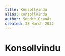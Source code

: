 ```yaml
---
title: Konsollvindu
alias: Konsollvindu
author: Sondre Grønås
created: 28 March 2022
---
```

# Konsollvindu
